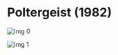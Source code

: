 # Poltergeist (1982)

![img 0](https://i.imgur.com/oiSc6Fr.jpg)

![img 1](https://i.imgur.com/uQaWb4U.png)

